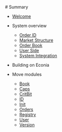 ‌# Summary​

* [Welcome](Welcome.md)

* System overview
  * [Order ID](overview/order-ID.md)
  * [Market Structure](overview/market-structure.md)
  * [Order Book](overview/order-book.md)
  * [User Side](overview/user-side.md)
  * [System Integration](overview/system-integration.md)

* Building on Econia

* Move modules
  * [Book](../../src/move/econia/build/Econia/docs/Book.md)
  * [Caps](../../src/move/econia/build/Econia/docs/Caps.md)
  * [CritBit](../../src/move/econia/build/Econia/docs/CritBit.md)
  * [ID](../../src/move/econia/build/Econia/docs/ID.md)
  * [Init](../../src/move/econia/build/Econia/docs/Init.md)
  * [Orders](../../src/move/econia/build/Econia/docs/Orders.md)
  * [Registry](../../src/move/econia/build/Econia/docs/Registry.md)
  * [User](../../src/move/econia/build/Econia/docs/User.md)
  * [Version](../../src/move/econia/build/Econia/docs/Version.md)